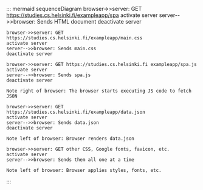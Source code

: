 ::: mermaid
sequenceDiagram
	browser->>server: GET https://studies.cs.helsinki.fi/exampleapp/spa
	activate server
	server-->>browser: Sends HTML document
	deactivate server

	browser->>server: GET https://studies.cs.helsinki.fi/exampleapp/main.css
	activate server
	server-->>browser: Sends main.css
	deactivate server

	browser->>server: GET https://studies.cs.helsinki.fi exampleapp/spa.js
	activate server
	server-->>browser: Sends spa.js
	deactivate server

	Note right of browser: The browser starts executing JS code to fetch JSON

	browser->>server: GET https://studies.cs.helsinki.fi/exampleapp/data.json
	activate server
	server-->>browser: Sends data.json
	deactivate server

	Note left of browser: Browser renders data.json

	browser->>server: GET other CSS, Google fonts, favicon, etc.
	activate server
	server-->>browser: Sends them all one at a time

	Note left of browser: Browser applies styles, fonts, etc.

:::
